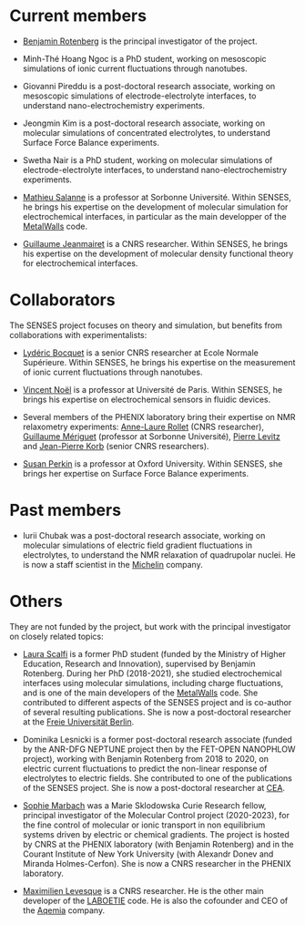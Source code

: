 
Current members
===============

* [Benjamin Rotenberg](https://phenix.cnrs.fr/en/directory/?uid=benjamin-rotenberg) is the principal investigator of the project.

* Minh-Thé Hoang Ngoc is a PhD student, working on mesoscopic simulations of ionic current fluctuations through nanotubes.

* Giovanni Pireddu is a post-doctoral research associate, working on mesoscopic simulations of electrode-electrolyte interfaces, to understand nano-electrochemistry experiments.

* Jeongmin Kim is a post-doctoral research associate, working on molecular simulations of concentrated electrolytes, to understand Surface Force Balance experiments. 

* Swetha Nair is a PhD student, working on molecular simulations of electrode-electrolyte interfaces, to understand nano-electrochemistry experiments.

* [Mathieu Salanne](https://phenix.cnrs.fr/en/directory/?uid=mathieu-salanne) is a professor at Sorbonne Université.  Within SENSES, he brings his expertise on the development of molecular simulation for electrochemical interfaces, in particular as the main developper of the [MetalWalls](https://gitlab.com/ampere2/metalwalls/) code.
 
* [Guillaume Jeanmairet](https://phenix.cnrs.fr/en/directory/?uid=guillaume-jeanmairet) is a CNRS researcher. Within SENSES, he brings his expertise on the development of molecular density functional theory for electrochemical interfaces.

Collaborators
=============

The SENSES project focuses on theory and simulation, but benefits from collaborations with experimentalists:

* [Lydéric Bocquet](http://www.phys.ens.fr/~lbocquet/) is a senior CNRS researcher at Ecole Normale Supérieure. Within SENSES, he brings his expertise on the measurement of ionic current fluctuations through nanotubes.

* [Vincent Noël](http://www.chimie.univ-paris-diderot.fr/fr/annuaire/itodys/vincent-noel) is a professor at Université de Paris. Within SENSES, he brings his expertise on electrochemical sensors in fluidic devices.

* Several members of the PHENIX laboratory bring their expertise on NMR relaxometry experiments: [Anne-Laure Rollet](https://phenix.cnrs.fr/en/directory/?uid=anne-laure-rollet) (CNRS researcher), [Guillaume Mériguet](https://phenix.cnrs.fr/directory/?uid=guillaume-meriguet) (professor at Sorbonne Université), [Pierre Levitz](https://phenix.cnrs.fr/directory/?uid=pierre-levitz) and [Jean-Pierre Korb](https://phenix.cnrs.fr/directory/?uid=jean-pierre-korb) (senior CNRS researchers).

* [Susan Perkin](http://research.chem.ox.ac.uk/susan-perkin.aspx) is a professor at Oxford University. Within SENSES, she brings her expertise on Surface Force Balance experiments.

Past members
============ 

* Iurii Chubak was a post-doctoral research associate, working on molecular simulations of electric field gradient fluctuations in electrolytes, to understand the NMR relaxation of quadrupolar nuclei. He is now a staff scientist in the [Michelin](https://www.michelin.com/) company.

Others
======

They are not funded by the project, but work with the principal investigator on closely related topics:

* [Laura Scalfi](https://www.sorbonne-universite.fr/portraits/laura-scalfi) is a former PhD student (funded by the Ministry of Higher Education, Research and Innovation), supervised by Benjamin Rotenberg. During her PhD (2018-2021), she studied electrochemical interfaces using molecular simulations, including charge fluctuations, and is one of the main developers of the [MetalWalls](https://gitlab.com/ampere2/metalwalls/) code. She contributed to different aspects of the SENSES project and is co-author of several resulting publications. She is now a post-doctoral researcher at the [Freie Universität Berlin](https://www.fu-berlin.de/en/index.html).

* Dominika Lesnicki is a former post-doctoral research associate (funded by the ANR-DFG NEPTUNE project then by the FET-OPEN NANOPHLOW project), working with Benjamin Rotenberg from 2018 to 2020, on electric current fluctuations to predict the non-linear response of electrolytes to electric fields. She contributed to one of the publications of the SENSES project. She is now a post-doctoral researcher at [CEA](https://www.cea.fr/). 

* [Sophie Marbach](http://sophie.marbach.fr/) was a Marie Sklodowska Curie Research fellow, principal investigator of the Molecular Control project (2020-2023), for the fine control of molecular or ionic transport  in  non  equilibrium  systems  driven  by  electric  or  chemical  gradients. The project is hosted by CNRS at the PHENIX laboratory (with Benjamin Rotenberg) and in the Courant Institute of New York University (with Alexandr Donev and Miranda Holmes-Cerfon). She is now a CNRS researcher in the PHENIX laboratory.

* [Maximilien Levesque](https://www.researchgate.net/profile/Maximilien_Levesque) is a CNRS researcher. He is the other main developer of the [LABOETIE](https://github.com/benrotenberg/laboetie) code. He is also the cofounder and CEO of the [Aqemia](https://www.aqemia.com/) company.

<br>

